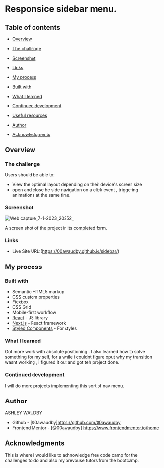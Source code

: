 # Responsice sidebar menu.

## Table of contents

- [Overview](#overview)

- [The challenge](#the-challenge)
  
- [Screenshot](#screenshot)
  
- [Links](#links)
  
- [My process](#my-process)

- [Built with](#built-with)
  
- [What I learned](#what-i-learned)
  
- [Continued development](#continued-development)
  
- [Useful resources](#useful-resources)
  
- [Author](#author)

- [Acknowledgments](#acknowledgments)



## Overview

### The challenge

Users should be able to:

- View the optimal layout depending on their device's screen size
- open and close he side navigation on a click event , triggering animations at the same time.

### Screenshot

![Web capture_7-1-2023_20252_](https://user-images.githubusercontent.com/84845712/211169138-73da4cf1-93de-47c6-9c40-b18bca5327f8.jpeg)


A screen shot of the project in its completed form.



### Links
- Live Site URL:(https://00awaudby.github.io/sidebar/)

## My process

### Built with

- Semantic HTML5 markup
- CSS custom properties
- Flexbox
- CSS Grid
- Mobile-first workflow
- [React](https://reactjs.org/) - JS library
- [Next.js](https://nextjs.org/) - React framework
- [Styled Components](https://styled-components.com/) - For styles



### What I learned

Got more work with absolute positioning . I also learned how to solve something for my self, for a while i couldnt figure oput why my transition wasnt working , i figured it out and got teh project done.





### Continued development

I will do more projects implementing this sort of nav menu.





## Author

ASHLEY WAUDBY
- Github - [00awaudby]https://github.com/00awaudby
- Frontend Mentor - [@00awaudby] https://www.frontendmentor.io/home



## Acknowledgments

This is where i would like to achnowledge free code camp for the challenges to do and also my prevouse tutors from the bootcamp.

















